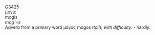 <body>
  <p>G3425<br>  μόγις  <br> mogis  <br><i>mog‘-is </i><br>Adverb from a primary word   μόγος    mogos   (<i>toil</i>); <i>with</i> <i>difficulty:</i> - hardly.<br></p>
 </body>